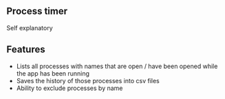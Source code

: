 ## Process timer

Self explanatory

## Features

- Lists all processes with names that are open / have been opened while the app has been running
- Saves the history of those processes into csv files
- Ability to exclude processes by name